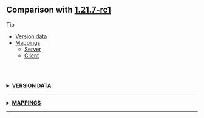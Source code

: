 ## Comparison with [1.21.7-rc1](https://github.com/PixiGeko/Minecraft-generated-data/tree/1.21.7-rc1)

> [!TIP]
> - [Version data](#version-data)
> - [Mappings](#mappings)
>   - [Server](#server-mappings)
>   - [Client](#client-mappings)

<br/><br/>
<details><summary><b><ins>VERSION DATA</ins></b><a name="version-data"></a></summary>
<br/>
<table><tr><th></th><th align="left">1.21.7-rc1</th><th>1.21.7</th></tr><tr><td>DataPack version</td><td><pre>80</pre></td><td><pre>81</pre></td></tr><tr><td>ResourcePack version</td><td><pre>63</pre></td><td><pre>64</pre></td></tr><tr><td>World version</td><td><pre>4436</pre></td><td><pre>4438</pre></td></tr><tr><td>Protocol version</td><td><pre>1073742081</pre></td><td><pre>772</pre></td></tr></table>
</details>
<hr/>
<details><summary><b><ins>MAPPINGS</ins></b><a name="mappings"></a></summary>
<br/>
<h2>Server<a name="server-mappings"></a></h2>
<h2>Client<a name="client-mappings"></a></h2>
</details>
<hr/>
